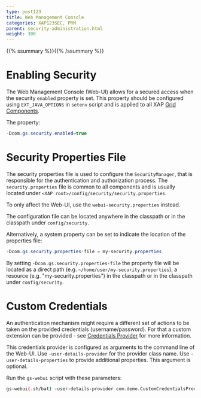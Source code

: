 ```yaml
---
type: post123
title: Web Management Console
categories: XAP123SEC, PRM
parent: security-administration.html
weight: 300
---
```


{{% ssummary %}}{{% /ssummary %}}

# Enabling Security

The Web Management Console (Web-UI) allows for a secured access when the security `enabled` property is set.
This property should be configured using `EXT_JAVA_OPTIONS` in `setenv` script and is applied to all XAP [Grid Components](securing-the-grid-services.html).

The property:
```java
-Dcom.gs.security.enabled=true
```

# Security Properties File

The security properties file is used to configure the `SecurityManager`, that is responsible for the authentication and authorization process.
The `security.properties` file is common to all components and is usually located under `<XAP root>/config/security/security.properties`.
 
To only affect the Web-UI, use the `webui-security.properties` instead.

The configuration file can be located anywhere in the classpath or in the classpath under `config/security`.

Alternatively, a system property can be set to indicate the location of the properties file: 

```java
-Dcom.gs.security.properties-file = my-security.properties
```

By setting `-Dcom.gs.security.properties-file` the property file will be located as a direct path (e.g. `~/home/user/my-security.properties`), 
a resource (e.g. "my-security.properties") in the classpath or in the classpath under `config/security`.

# Custom Credentials

An authentication mechanism might require a different set of actions to be taken on the provided credentials (username/password).
For that a custom extension can be provided - see [Credentials Provider](custom-authentication.html) for more information.

This credentials provider is configured as arguments to the command line of the Web-UI.
Use `-user-details-provider` for the provider class name.
Use `-user-details-properties` to provide additional properties. This argument is optional.

Run the `gs-webui` script with these parameters:

```bash
gs-webui(.sh/bat) -user-details-provider com.demo.CustomCredentialsProvider -user-details-properties custom-security.server-address=myServer
```

